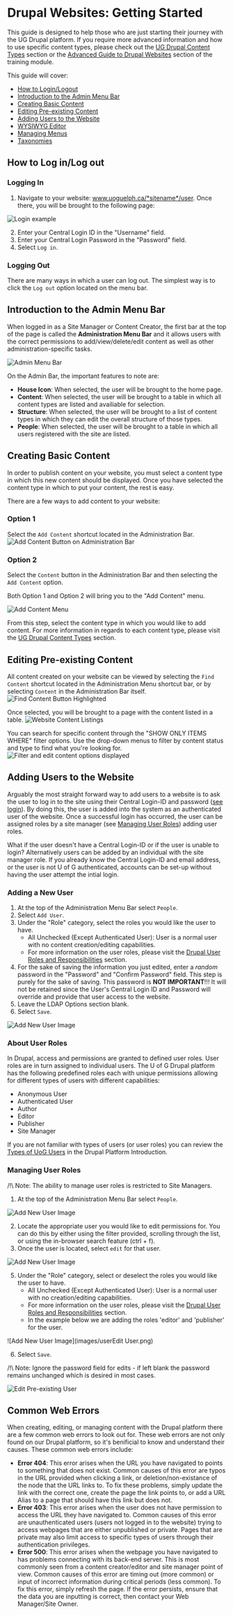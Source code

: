 # Drupal Websites: Getting Started

This guide is designed to help those who are just starting their journey with the UG Drupal platform. If you require more advanced information and how to use specific content types, please check out the [UG Drupal Content Types](ugcontenttypes.md) section or the [Advanced Guide to Drupal Websites](advancedGuide.md) section of the training module.

This guide will cover:

* [How to Login/Logout](basicbeginner.md#how-to-log-inlog-out)
* [Introduction to the Admin Menu Bar](basicbeginner.md#introduction-to-the-admin-menu-bar)
* [Creating Basic Content](basicbeginner.md#creating-basic-content)
* [Editing Pre-existing Content](basicbeginner.md#editing-pre-existing-content)
* [Adding Users to the Website](basicbeginner.md#adding-users-to-the-website)
* [WYSIWYG Editor](wysiwyg-editor.md)
* [Managing Menus](menuitems.md)
* [Taxonomies](taxonomies.md)

## How to Log in/Log out
### Logging In
1. Navigate to your website: www.uoguelph.ca/*sitename*/user. Once there, you will be brought to the following page:

 ![Login example](images/userlogin.png)

2. Enter your Central Login ID in the "Username" field.
3. Enter your Central Login Password in the "Password" field.
4. Select `Log in`.

### Logging Out
There are many ways in which a user can log out. The simplest way is to click the `Log out` option located on the menu bar.

## Introduction to the Admin Menu Bar
When logged in as a Site Manager or Content Creator, the first bar at the top of the page is called the **Administration Menu Bar** and it allows users with the correct permissions to add/view/delete/edit content as well as other administration-specific tasks.

![Admin Menu Bar](images/admin_menu_bar.png)

On the Admin Bar, the important features to note are:

* **House Icon**: When selected, the user will be brought to the home page.
* **Content**: When selected, the user will be brought to a table in which all content types are listed and availiable for selection.
* **Structure**: When selected, the user will be brought to a list of content types in which they can edit the overall structure of those types.
* **People**: When selected, the user will be brought to a table in which all users registered with the site are listed.

## Creating Basic Content
In order to publish content on your website, you must select a content type in which this new content should be displayed. Once you have selected the content type in which to put your content, the rest is easy.

There are a few ways to add content to your website:

### Option 1
Select the `Add Content` shortcut located in the Administration Bar.
![Add Content Button on Administration Bar](images/Content.png)

### Option 2
Select the `Content` button in the Administration Bar and then selecting the `Add Content` option.

Both Option 1 and Option 2 will bring you to the "Add Content" menu.

![Add Content Menu](images/addcon.png)

From this step, select the content type in which you would like to add content.
For more information in regards to each content type, please visit the [UG Drupal Content Types](ugcontenttypes.md) section.


## Editing Pre-existing Content
All content created on your website can be viewed by selecting the `Find Content` shortcut located in the Administration Menu shortcut bar, or by selecting `Content` in the Administration Bar itself.
![Find Content Button Highlighted](images/findcontent.png)

Once selected, you will be brought to a page with the content listed in a table.
![Website Content Listings](images/contentMenu.png)

You can search for specific content through the "SHOW ONLY ITEMS WHERE" filter options.
Use the drop-down menus to filter by content status and type to find what you're looking for. 
![Filter and edit content options displayed](images/filterandedit.png)

## Adding Users to the Website
Arguably the most straight forward way to add users to a website is to ask the user to log in to the site using their Central Login-ID and password ([see login](#)). By doing this, the user is added into the system as an authenticated user of the website. Once a successful login has occurred, the user can be assigned roles by a site manager (see [Managing User Roles]()) adding user roles.

What if the user doesn't have a Central Login-ID or if the user is unable to login? Alternatively users can be added by an individual with the site manager role. If you already know the Central Login-ID and email address, or the user is not U of G authenticated, accounts can be set-up without having the user attempt the intial login.

### Adding a New User
1. At the top of the Administration Menu Bar select `People`.
2. Select `Add User`.
3. Under the "Role" category, select the roles you would like the user to have. 
    * All Unchecked (Except Authenticated User): User is a normal user with no content creation/editing capabilities.
    * For more information on the user roles, please visit the [Drupal User Roles and Responsibilities](rolesandresp.md) section.
4. For the sake of saving the information you just edited, enter a *random* password in the "Password" and "Confirm Password" field. This step is purely for the sake of saving. This password is **NOT IMPORTANT**!!! It will not be retained since the User's Central Login ID and Password will override and provide that user access to the website.
5. Leave the LDAP Options section blank.
6. Select `Save`.

![Add New User Image](images/newUser.png)

### About User Roles
In Drupal, access and permissions are granted to defined user roles. User roles are in turn assigned to individual users. The U of G Drupal platform has the following predefined roles each with unique permissions allowing for different types of users with different capabilities:

* Anonymous User
* Authenticated User
* Author
* Editor
* Publisher
* Site Manager

If you are not familiar with types of users (or user roles) you can review the [Types of UoG Users](Drupal_Features_Terms_Acroynms.html#types-of-uog-users) in the Drupal Platform Introduction.

### Managing User Roles

/!\ Note: The ability to manage user roles is restricted to Site Managers.

1. At the top of the Administration Menu Bar select `People`.

![Add New User Image](images/userEditPeopleAdmMenu.png)

2. Locate the appropriate user you would like to edit permissions for. You can do this by either using the filter provided, scrolling through the list, or using the in-browser search feature (ctrl + f).
4. Once the user is located, select `edit` for that user.

![Add New User Image](images/userClickEditUser.png)

5. Under the "Role" category, select or deselect the roles you would like the user to have. 
    * All Unchecked (Except Authenticated User): User is a normal user with no creation/editing capabilities.
    * For more information on the user roles, please visit the [Drupal User Roles and Responsibilities](rolesandresp.md) section.
    * In the example below we are adding the roles 'editor' and 'publisher' for the user.
    
![Add New User Image](images/userEdit User.png)
    
6. Select `Save`.

/!\ Note: Ignore the password field for edits - if left blank the password remains unchanged which is desired in most cases.


![Edit Pre-existing User](images/editUser.png)

## Common Web Errors
When creating, editing, or managing content with the Drupal platform there are a few common web errors to look out for. These web errors are not only found on our Drupal platform, so it's benificial to know and understand their causes.
These common web errors include:

* **Error 404**: This error arises when the URL you have navigated to points to something that does not exist. Common causes of this error are typos in the URL provided when clicking a link, or deletion/non-existance of the node that the URL links to. To fix these problems, simply update the link with the correct one, create the page the link points to, or add a URL Alias to a page that should have this link but does not.
* **Error 403**: This error arises when the user does not have permission to access the URL they have navigated to. Common causes of this error are unauthenticated users (users not logged in to the website) trying to access webpages that are either unpublished or private. Pages that are private may also limit access to specific types of users through their authentication privileges.
* **Error 500**: This error arises when the webpage you have navigated to has problems connecting with its back-end server. This is most commonly seen from a content creator/editor and site manager point of view. Common causes of this error are timing out (more common) or input of incorrect information during critical periods (less common). To fix this error, simply refresh the page. If the error persists, ensure that the data you are inputting is correct, then contact your Web Manager/Site Owner.

